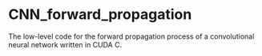 # CNN_forward_propagation
The low-level code for the forward propagation process of a convolutional neural network written in CUDA C.
